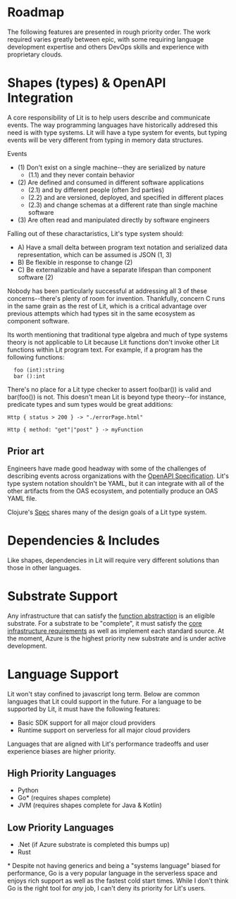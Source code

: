 # Roadmap

The following features are presented in rough priority order.  The work required varies greatly between epic, with some requiring language development expertise and others DevOps skills and experience with proprietary clouds.

# Shapes (types) & OpenAPI Integration

A core responsibility of Lit is to help users describe and communicate events.  The way programming languages have historically addresed this need is with type systems.  Lit will have a type system for events, but typing events will be very different from typing in memory data structures.

Events

  - (1) Don't exist on a single machine--they are serialized by nature
    - (1.1) and they never contain behavior
  - (2) Are defined and consumed in different software applications
    - (2.1) and by different people (often 3rd parties)
    - (2.2) and are versioned, deployed, and specified in different places
    - (2.3) and change schemas at a different rate than single machine software
  - (3) Are often read and manipulated directly by software engineers

Falling out of these charactaristics, Lit's type system should:

  - A) Have a small delta between program text notation and serialized data representation, which can be assumed is JSON (1, 3)
  - B) Be flexible in response to change (2)
  - C) Be externalizable and have a separate lifespan than component software (2)

Nobody has been particularly successful at addressing all 3 of these concerns--there's plenty of room for invention.  Thankfully, concern C runs in the same grain as the rest of Lit, which is a critical advantage over previous attempts which had types sit in the same ecosystem as component software.

Its worth mentioning that traditional type algebra and much of type systems theory is not applicable to Lit because Lit functions don't invoke other Lit functions within Lit program text.  For example, if a program has the following functions:

```lit
  foo (int):string
  bar ():int
```

There's no place for a Lit type checker to assert foo(bar()) is valid and bar(foo()) is not.  This doesn't mean Lit is beyond type theory--for instance, predicate types and sum types would be great additions:

```lit
Http { status > 200 } -> "./errorPage.html"

Http { method: "get"|"post" } -> myFunction
```

## Prior art

Engineers have made good headway with some of the challenges of describing events across organizations with the [OpenAPI Specification](https://www.openapis.org/).  Lit's type system notation shouldn't be YAML, but it can integrate with all of the other artifacts from the OAS ecosystem, and potentially produce an OAS YAML file.

Clojure's [Spec](https://clojure.org/guides/spec) shares many of the design goals of a Lit type system.


# Dependencies & Includes

Like shapes, dependencies in Lit will require very different solutions than those in other languages.

# Substrate Support

Any infrastructure that can satisfy the [function abstraction]("/Specification/Function%20Infrastructure") is an eligible substrate.  For a substrate to be "complete", it must satisfy the [core infrastructure requirements]("/Specification/Infrastructure") as well as implement each standard source.  At the moment, Azure is the highest priority new substrate and is under active development.

# Language Support

Lit won't stay confined to javascript long term.  Below are common languages that Lit could support in the future.  For a language to be supported by Lit, it must have the following features:

  - Basic SDK support for all major cloud providers
  - Runtime support on serverless for all major cloud providers

Languages that are aligned with Lit's performance tradeoffs and user experience biases are higher priority.

## High Priority Languages

  - Python
  - Go\* (requires shapes complete)
  - JVM (requires shapes complete for Java & Kotlin)
  
## Low Priority Languages

  - .Net (if Azure substrate is completed this bumps up)
  - Rust

\* Despite not having generics and being a "systems language" biased for performance, Go is a very popular language in the serverless space and enjoys rich support as well as the fastest cold start times.  While I don't think Go is the right tool for _any_ job, I can't deny its priority for Lit's users.